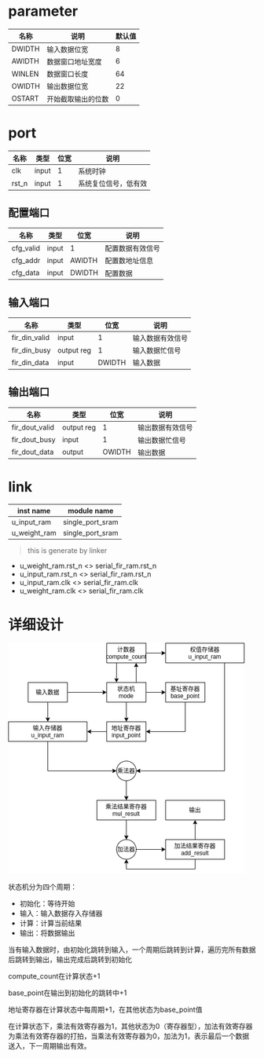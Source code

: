 # parameter

| 名称   | 说明               | 默认值 |
| ------ | ------------------ | ------ |
| DWIDTH | 输入数据位宽       | 8      |
| AWIDTH | 数据窗口地址宽度   | 6      |
| WINLEN | 数据窗口长度       | 64     |
| OWIDTH | 输出数据位宽       | 22     |
| OSTART | 开始截取输出的位数 | 0       |
 
# port

| 名称      | 类型  | 位宽   | 说明                 |
| --------- | ----- | ------ | -------------------- |
| clk       | input | 1      | 系统时钟             |
| rst_n     | input | 1      | 系统复位信号，低有效 |

## 配置端口

| 名称      | 类型  | 位宽     | 说明             |
| --------- | ----- | -------- | ---------------- |
| cfg_valid | input | 1        | 配置数据有效信号 |
| cfg_addr  | input | AWIDTH | 配置数地址信息   |
| cfg_data  | input | DWIDTH   | 配置数据         |

## 输入端口

| 名称          | 类型       | 位宽   | 说明             |
| ------------- | ---------- | ------ | ---------------- |
| fir_din_valid | input      | 1      | 输入数据有效信号 |
| fir_din_busy  | output reg | 1      | 输入数据忙信号 |
| fir_din_data  | input      | DWIDTH | 输入数据         |

## 输出端口

| 名称           | 类型       | 位宽   | 说明             |
| -------------- | ---------- | ------ | ---------------- |
| fir_dout_valid | output reg | 1      | 输出数据有效信号 |
| fir_dout_busy  | input      | 1      | 输出数据忙信号   |
| fir_dout_data  | output     | OWIDTH | 输出数据         |


# link

| inst name    | module name      |
| ------------ | ---------------- |
| u_input_ram  | single_port_sram |
| u_weight_ram | single_port_sram                 |

> this is generate by linker
- u_weight_ram.rst_n <> serial_fir_ram.rst_n
- u_input_ram.rst_n <> serial_fir_ram.rst_n
- u_input_ram.clk <> serial_fir_ram.clk
- u_weight_ram.clk <> serial_fir_ram.clk

# 详细设计

![](./structure.png)

状态机分为四个周期：
- 初始化：等待开始
- 输入：输入数据存入存储器
- 计算：计算当前结果
- 输出：将数据输出

当有输入数据时，由初始化跳转到输入，一个周期后跳转到计算，遍历完所有数据后跳转到输出，输出完成后跳转到初始化

compute_count在计算状态+1

base_point在输出到初始化的跳转中+1

地址寄存器在计算状态中每周期+1，在其他状态为base_point值

在计算状态下，乘法有效寄存器为1，其他状态为0（寄存器型），加法有效寄存器为乘法有效寄存器的打拍，当乘法有效寄存器为0，加法为1，表示最后一个数据送入，下一周期输出有效。